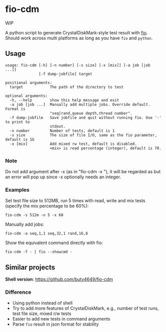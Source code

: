 # fio-cdm

WIP

A python script to generate CrystalDiskMark-style test result with [fio](https://github.com/axboe/fio). Should work across multi platforms as long as you have `fio` and `python`.

## Usage

```
usage: fio-cdm [-h] [-n number] [-s size] [-x [mix]] [-a job [job ...]]
               [-f dump-jobfile] target

positional arguments:
  target            The path of the directory to test

optional arguments:
  -h, --help        show this help message and exit
  -a job [job ...]  Manually add multiple jobs. Override default. Format is
                    "seq|rand,queue depth,thread number".
  -f dump-jobfile   Save jobfile and quit without running fio. Use '-' to print to
                    stdout.
  -n number         Number of tests, default is 1
  -s size           The size of file I/O, same as the fio parameter, default is 1G
  -x [mix]          Add mixed rw test, default is disabled.
                    <mix> is read percentage (integer), default is 70.
```

### Note

Do not add argument <target> after -x (as in "fio-cdm -x <target>"), it will be regarded as <mix> but an error will pop up since -x optionally needs an integer.

### Examples

Set test file size to 512MB, run 5 times with read, write and mix tests (specify the mix percentage to be 60%):

    fio-cdm -s 512m -n 5 -x 60

Manually add jobs:

    fio-cdm -a seq,1,1 seq,32,1 rand,16,8

Show the equivalent command directly with fio:

    fio-cdm -f - | fio --showcmd -

## Similar projects

**Shell version**: https://github.com/buty4649/fio-cdm

### Difference

- Using python instead of shell
- Try to add more features of CrystalDiskMark, e.g., number of test runs, test file size, mixed r/w tests
- Easier to add new tests in command arguments
- Parse `fio` result in json format for stability
